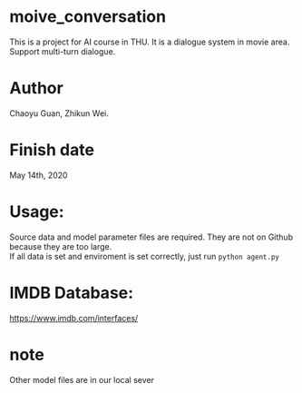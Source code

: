 # moive_conversation
This is a project for AI course in THU. It is a dialogue system in movie area. Support multi-turn dialogue.

# Author
Chaoyu Guan, Zhikun Wei. 

# Finish date
May 14th, 2020

# Usage:
Source data and model parameter files are required. They are not on Github because they are too large.<br>
If all data is set and enviroment is set correctly, just run `python agent.py`

# IMDB Database: 
https://www.imdb.com/interfaces/

# note
Other model files are in our local sever
